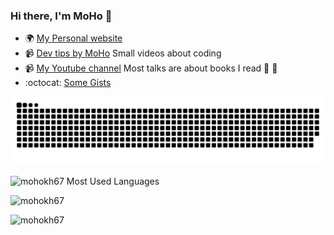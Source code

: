 ### Hi there, I'm MoHo 👋

<!--
**mohokh67/mohokh67** is a ✨ _special_ ✨ repository because its `README.md` (this file) appears on your GitHub profile.

Here are some ideas to get you started:

- 🔭 I’m currently working on ...
- 🌱 I’m currently learning ...
- 👯 I’m looking to collaborate on ...
- 🤔 I’m looking for help with ...
- 💬 Ask me about ...
- 📫 How to reach me: ...
- 😄 Pronouns: ...
- ⚡ Fun fact: ...
-->


- 🌍 [My Personal website](https://linktr.ee/moho13)
- 📹 [Dev tips by MoHo](https://www.youtube.com/@dev.channel) Small videos about coding
- 📹 [My Youtube channel](http://youtube.com/c/mohokh) Most talks are about books I read 📖 📖
- :octocat: [Some Gists](https://gist.github.com/mohokh67)

<div align="center">
	<a href="https://github.com/mohokh67/mohokh67">
 		<img src="https://github.com/mohokh67/mohokh67/blob/main/snake.svg" alt="mohokh67" />
	</a>
</div>


<p><img src="https://github-readme-stats.vercel.app/api/top-langs/?username=mohokh67&langs_count=10&layout=compact&hide_progress=true" alt="mohokh67 Most Used Languages" /></p>

<p><img src="https://github-readme-stats.vercel.app/api?username=mohokh67&show_icons=true" alt="mohokh67" /></p>

<p><img src="https://github-readme-streak-stats.herokuapp.com/?user=mohokh67" alt="mohokh67" /></p>
